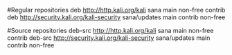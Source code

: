 #Regular repositories
deb http://http.kali.org/kali sana main non-free contrib
deb http://security.kali.org/kali-security sana/updates main contrib non-free

#Source repositories
deb-src http://http.kali.org/kali sana main non-free contrib
deb-src http://security.kali.org/kali-security sana/updates main contrib non-free

